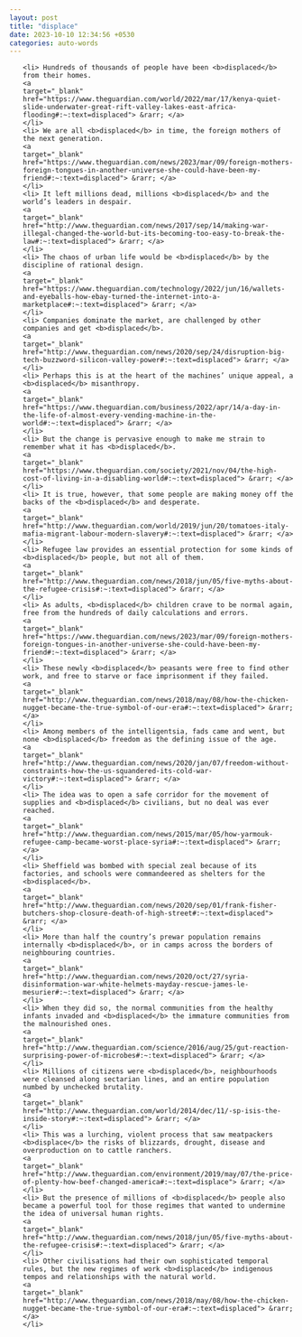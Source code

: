```yaml
---
layout: post
title: "displace"
date: 2023-10-10 12:34:56 +0530
categories: auto-words
---
```

<ol>

    <li> Hundreds of thousands of people have been <b>displaced</b> from their homes.
    <a 
    target="_blank" 
    href="https://www.theguardian.com/world/2022/mar/17/kenya-quiet-slide-underwater-great-rift-valley-lakes-east-africa-flooding#:~:text=displaced"> &rarr; </a>
    </li>
    <li> We are all <b>displaced</b> in time, the foreign mothers of the next generation.
    <a 
    target="_blank" 
    href="https://www.theguardian.com/news/2023/mar/09/foreign-mothers-foreign-tongues-in-another-universe-she-could-have-been-my-friend#:~:text=displaced"> &rarr; </a>
    </li>
    <li> It left millions dead, millions <b>displaced</b> and the world’s leaders in despair.
    <a 
    target="_blank" 
    href="http://www.theguardian.com/news/2017/sep/14/making-war-illegal-changed-the-world-but-its-becoming-too-easy-to-break-the-law#:~:text=displaced"> &rarr; </a>
    </li>
    <li> The chaos of urban life would be <b>displaced</b> by the discipline of rational design.
    <a 
    target="_blank" 
    href="https://www.theguardian.com/technology/2022/jun/16/wallets-and-eyeballs-how-ebay-turned-the-internet-into-a-marketplace#:~:text=displaced"> &rarr; </a>
    </li>
    <li> Companies dominate the market, are challenged by other companies and get <b>displaced</b>.
    <a 
    target="_blank" 
    href="http://www.theguardian.com/news/2020/sep/24/disruption-big-tech-buzzword-silicon-valley-power#:~:text=displaced"> &rarr; </a>
    </li>
    <li> Perhaps this is at the heart of the machines’ unique appeal, a <b>displaced</b> misanthropy.
    <a 
    target="_blank" 
    href="https://www.theguardian.com/business/2022/apr/14/a-day-in-the-life-of-almost-every-vending-machine-in-the-world#:~:text=displaced"> &rarr; </a>
    </li>
    <li> But the change is pervasive enough to make me strain to remember what it has <b>displaced</b>.
    <a 
    target="_blank" 
    href="https://www.theguardian.com/society/2021/nov/04/the-high-cost-of-living-in-a-disabling-world#:~:text=displaced"> &rarr; </a>
    </li>
    <li> It is true, however, that some people are making money off the backs of the <b>displaced</b> and desperate.
    <a 
    target="_blank" 
    href="http://www.theguardian.com/world/2019/jun/20/tomatoes-italy-mafia-migrant-labour-modern-slavery#:~:text=displaced"> &rarr; </a>
    </li>
    <li> Refugee law provides an essential protection for some kinds of <b>displaced</b> people, but not all of them.
    <a 
    target="_blank" 
    href="http://www.theguardian.com/news/2018/jun/05/five-myths-about-the-refugee-crisis#:~:text=displaced"> &rarr; </a>
    </li>
    <li> As adults, <b>displaced</b> children crave to be normal again, free from the hundreds of daily calculations and errors.
    <a 
    target="_blank" 
    href="https://www.theguardian.com/news/2023/mar/09/foreign-mothers-foreign-tongues-in-another-universe-she-could-have-been-my-friend#:~:text=displaced"> &rarr; </a>
    </li>
    <li> These newly <b>displaced</b> peasants were free to find other work, and free to starve or face imprisonment if they failed.
    <a 
    target="_blank" 
    href="http://www.theguardian.com/news/2018/may/08/how-the-chicken-nugget-became-the-true-symbol-of-our-era#:~:text=displaced"> &rarr; </a>
    </li>
    <li> Among members of the intelligentsia, fads came and went, but none <b>displaced</b> freedom as the defining issue of the age.
    <a 
    target="_blank" 
    href="http://www.theguardian.com/news/2020/jan/07/freedom-without-constraints-how-the-us-squandered-its-cold-war-victory#:~:text=displaced"> &rarr; </a>
    </li>
    <li> The idea was to open a safe corridor for the movement of supplies and <b>displaced</b> civilians, but no deal was ever reached.
    <a 
    target="_blank" 
    href="http://www.theguardian.com/news/2015/mar/05/how-yarmouk-refugee-camp-became-worst-place-syria#:~:text=displaced"> &rarr; </a>
    </li>
    <li> Sheffield was bombed with special zeal because of its factories, and schools were commandeered as shelters for the <b>displaced</b>.
    <a 
    target="_blank" 
    href="http://www.theguardian.com/news/2020/sep/01/frank-fisher-butchers-shop-closure-death-of-high-street#:~:text=displaced"> &rarr; </a>
    </li>
    <li> More than half the country’s prewar population remains internally <b>displaced</b>, or in camps across the borders of neighbouring countries.
    <a 
    target="_blank" 
    href="http://www.theguardian.com/news/2020/oct/27/syria-disinformation-war-white-helmets-mayday-rescue-james-le-mesurier#:~:text=displaced"> &rarr; </a>
    </li>
    <li> When they did so, the normal communities from the healthy infants invaded and <b>displaced</b> the immature communities from the malnourished ones.
    <a 
    target="_blank" 
    href="http://www.theguardian.com/science/2016/aug/25/gut-reaction-surprising-power-of-microbes#:~:text=displaced"> &rarr; </a>
    </li>
    <li> Millions of citizens were <b>displaced</b>, neighbourhoods were cleansed along sectarian lines, and an entire population numbed by unchecked brutality.
    <a 
    target="_blank" 
    href="http://www.theguardian.com/world/2014/dec/11/-sp-isis-the-inside-story#:~:text=displaced"> &rarr; </a>
    </li>
    <li> This was a lurching, violent process that saw meatpackers <b>displace</b> the risks of blizzards, drought, disease and overproduction on to cattle ranchers.
    <a 
    target="_blank" 
    href="http://www.theguardian.com/environment/2019/may/07/the-price-of-plenty-how-beef-changed-america#:~:text=displace"> &rarr; </a>
    </li>
    <li> But the presence of millions of <b>displaced</b> people also became a powerful tool for those regimes that wanted to undermine the idea of universal human rights.
    <a 
    target="_blank" 
    href="http://www.theguardian.com/news/2018/jun/05/five-myths-about-the-refugee-crisis#:~:text=displaced"> &rarr; </a>
    </li>
    <li> Other civilisations had their own sophisticated temporal rules, but the new regimes of work <b>displaced</b> indigenous tempos and relationships with the natural world.
    <a 
    target="_blank" 
    href="http://www.theguardian.com/news/2018/may/08/how-the-chicken-nugget-became-the-true-symbol-of-our-era#:~:text=displaced"> &rarr; </a>
    </li>